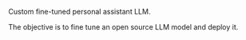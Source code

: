 Custom fine-tuned personal assistant LLM.

The objective is to fine tune an open source LLM model and deploy it.